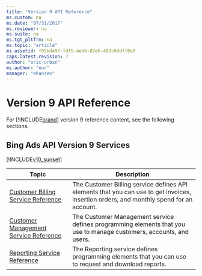 ```yaml
---
title: "Version 9 API Reference"
ms.custom: na
ms.date: "07/31/2017"
ms.reviewer: na
ms.suite: na
ms.tgt_pltfrm: na
ms.topic: "article"
ms.assetid: f05bd497-fdf5-4ed6-82e6-483c6ddff0a8
caps.latest.revision: 7
author: "eric-urban"
ms.author: "eur"
manager: "ehansen"
---
```

# Version 9 API Reference
For [!INCLUDE[brand](../api-reference/includes/brand.md)] version 9 reference content, see the following sections.

## Bing Ads API Version 9 Services
[!INCLUDE[v10_sunset](../api-reference/includes/v10_sunset.md)]

|Topic|Description|
|---------|---------------|
|[Customer Billing Service Reference](https://msdn.microsoft.com/library/bing-ads-customer-billing-service-reference(v=msads.90).aspx)|The Customer Billing service defines API elements that you can use to get invoices, insertion orders, and monthly spend for an account.|
|[Customer Management Service Reference](https://msdn.microsoft.com/library/bing-ads-customer-management-service-reference(v=msads.90).aspx)|The Customer Management service defines programming elements that you use to manage customers, accounts, and users.|
|[Reporting Service Reference](https://msdn.microsoft.com/library/bing-ads-reporting-service-reference(v=msads.90).aspx)|The Reporting service defines programming elements that you can use to request and download reports.|
